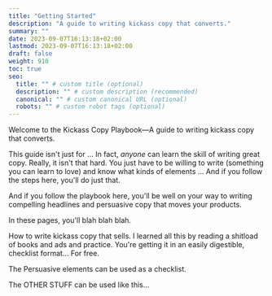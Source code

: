 ```yaml
---
title: "Getting Started"
description: "A guide to writing kickass copy that converts."
summary: ""
date: 2023-09-07T16:13:18+02:00
lastmod: 2023-09-07T16:13:18+02:00
draft: false
weight: 910
toc: true
seo:
  title: "" # custom title (optional)
  description: "" # custom description (recommended)
  canonical: "" # custom canonical URL (optional)
  robots: "" # custom robot tags (optional)
---
```

Welcome to the Kickass Copy Playbook&mdash;A guide to writing kickass copy that converts.

This guide isn't just for ... In fact, *anyone* can learn the skill of writing great copy. Really, it isn't that hard. You just have to be willing to write (something you can learn to love) and know what kinds of elements ... And if you follow the steps here, you'll do just that.

And if you follow the playbook here, you'll be well on your way to writing compelling headlines and persuasive copy that moves your products.


In these pages, you'll blah blah blah.


How to write kickass copy that sells.
I learned all this by reading a shitload of books and ads and practice. You're getting it in an easily digestible, checklist format… For free.

The <link>Persuasive elements</link> can be used as a checklist.

The OTHER STUFF can be used like this...
